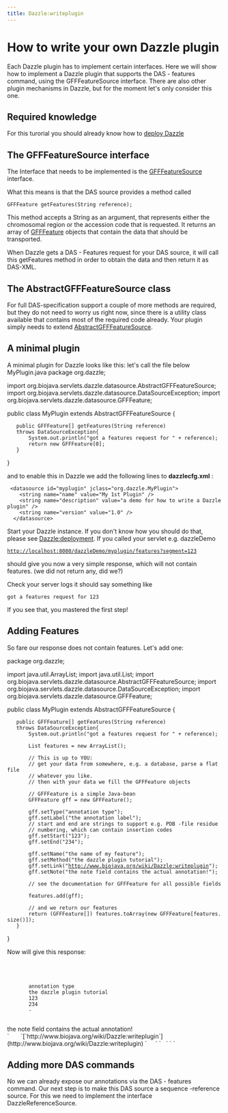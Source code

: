 ```yaml
---
title: Dazzle:writeplugin
---
```


How to write your own Dazzle plugin
===================================

Each Dazzle plugin has to implement certain interfaces. Here we will
show how to implement a Dazzle plugin that supports the DAS - features
command, using the GFFFeatureSource interface. There are also other
plugin mechanisms in Dazzle, but for the moment let's only consider this
one.

Required knowledge
------------------

For this turorial you should already know how to [deploy
Dazzle](Dazzle:deployment "wikilink")

The GFFFeatureSource interface
------------------------------

The Interface that needs to be implemented is the
[GFFFeatureSource](http://www.derkholm.net/svn/repos/dazzle/trunk/src/org/biojava/servlets/dazzle/datasource/GFFFeatureSource.java)
interface.

What this means is that the DAS source provides a method called

`GFFFeature getFeatures(String reference);`

This method accepts a String as an argument, that represents either the
chromosomal region or the accession code that is requested. It returns
an array of
[GFFFeature](http://www.derkholm.net/svn/repos/dazzle/trunk/src/org/biojava/servlets/dazzle/datasource/GFFFeature.java)
objects that contain the data that should be transported.

When Dazzle gets a DAS - Features request for your DAS source, it will
call this getFeatures method in order to obtain the data and then return
it as DAS-XML.

The AbstractGFFFeatureSource class
----------------------------------

For full DAS-specification support a couple of more methods are
required, but they do not need to worry us right now, since there is a
utility class available that contains most of the required code already.
Your plugin simply needs to extend
[AbstractGFFFeatureSource](http://www.derkholm.net/svn/repos/dazzle/trunk/src/org/biojava/servlets/dazzle/datasource/AbstractGFFFeatureSource.java).

A minimal plugin
----------------

A minimal plugin for Dazzle looks like this: let's call the file below
MyPlugin.java <java> package org.dazzle;

import org.biojava.servlets.dazzle.datasource.AbstractGFFFeatureSource;
import org.biojava.servlets.dazzle.datasource.DataSourceException;
import org.biojava.servlets.dazzle.datasource.GFFFeature;

public class MyPlugin extends AbstractGFFFeatureSource {

`   public GFFFeature[] getFeatures(String reference) `  
`   throws DataSourceException{`  
`       System.out.println("got a features request for " + reference);`  
`       return new GFFFeature[0];`  
`   }`

} </java>

and to enable this in Dazzle we add the following lines to
**dazzlecfg.xml** :

     <datasource id="myplugin" jclass="org.dazzle.MyPlugin">
        <string name="name" value="My 1st Plugin" />
        <string name="description" value="a demo for how to write a Dazzle plugin" />
        <string name="version" value="1.0" />
      </datasource>

Start your Dazzle instance. If you don't know how you should do that,
please see <Dazzle:deployment>. If you called your servlet e.g.
dazzleDemo

[`http://localhost:8080/dazzleDemo/myplugin/features?segment=123`](http://localhost:8080/dazzleDemo/myplugin/features?segment=123)

should give you now a very simple response, which will not contain
features. (we did not return any, did we?)

Check your server logs it should say something like

`got a features request for 123`

If you see that, you mastered the first step!

Adding Features
---------------

So fare our response does not contain features. Let's add one:

<java> package org.dazzle;

import java.util.ArrayList; import java.util.List; import
org.biojava.servlets.dazzle.datasource.AbstractGFFFeatureSource; import
org.biojava.servlets.dazzle.datasource.DataSourceException; import
org.biojava.servlets.dazzle.datasource.GFFFeature;

public class MyPlugin extends AbstractGFFFeatureSource {

`   public GFFFeature[] getFeatures(String reference) `  
`   throws DataSourceException{`  
`       System.out.println("got a features request for " + reference);`  
`       `  
`       List`<GFFFeature>` features = new ArrayList`<GFFFeature>`();`  
`       `  
`       // This is up to YOU:`  
`       // get your data from somewhere, e.g. a database, parse a flat file`  
`       // whatever you like.`  
`       // then with your data we fill the GFFFeature objects`  
`       `  
`       // GFFFeature is a simple Java-bean`  
`       GFFFeature gff = new GFFFeature();`  
`       `  
`       gff.setType("annotation type");`  
`       gff.setLabel("the annotation label");`  
`       // start and end are strings to support e.g. PDB -file residue `  
`       // numbering, which can contain insertion codes`  
`       gff.setStart("123"); `  
`       gff.setEnd("234");`  
`       `  
`       gff.setName("the name of my feature");`  
`       gff.setMethod("the dazzle plugin tutorial");`  
`       gff.setLink("`[`http://www.biojava.org/wiki/Dazzle:writeplugin`](http://www.biojava.org/wiki/Dazzle:writeplugin)`");`  
`       gff.setNote("the note field contains the actual annotation!");`  
`       `  
`       // see the documentation for GFFFeature for all possible fields`  
`               `  
`       features.add(gff);`  
`           `  
`       // and we return our features `  
`       return (GFFFeature[]) features.toArray(new GFFFeature[features.size()]);`  
`   }`

} </java>

Now will give this response:

<xml>

<?xml version='1.0' standalone='no' ?>
<?xml-stylesheet type="text/xsl" href="das.xsl"?>
<!DOCTYPE DASGFF SYSTEM 'dasgff.dtd' >
<DASGFF>

` `<GFF version="1.0" href="http://localhost:8088/dazzleDemo/myplugin/features?segment=123">  
`   `<SEGMENT id="123" version="" start="1" stop="-1">  
`     `<FEATURE id="__dazzle__annotation type_the name of my feature_123_234" label="the annotation label">  
`       `<TYPE id="annotation type">`annotation type`</TYPE>  
`       `<METHOD id="the dazzle plugin tutorial">`the dazzle plugin tutorial`</METHOD>  
`       `<START>`123`</START>  
`       `<END>`234`</END>  
`       `<SCORE>`-`</SCORE>  
`       `

<NOTE>
the note field contains the actual annotation!

</NOTE>
`       `<LINK href="http://www.biojava.org/wiki/Dazzle:writeplugin">[`http://www.biojava.org/wiki/Dazzle:writeplugin`](http://www.biojava.org/wiki/Dazzle:writeplugin)</LINK>  
`     `</FEATURE>  
`   `</SEGMENT>  
` `</GFF>

</DASGFF> </xml>

Adding more DAS commands
------------------------

No we can already expose our annotations via the DAS - features command.
Our next step is to make this DAS source a sequence -reference source.
For this we need to implement the interface DazzleReferenceSource.
